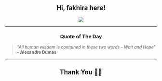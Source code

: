 <h2 align="center"> Hi, fakhira here!</h2>

<p align="center">
<a href="https://github.com/fakhiralkda" alt="github streak"><img src="https://dvst-streak.herokuapp.com/?user=fakhiralkda&theme=tokyonight&fire=DD472C"></a>
</p>

<hr>
<h3 align="center">Quote of The Day</h3>
<p align="center">
<blockquote>
<i>"All human wisdom is contained in these two words - Wait and Hope"</i>
<br>
<b>- Alexandre Dumas</b>
</blockquote>
</p>


<hr>
<h2 align="center">Thank You 🙏🏼</h2>
